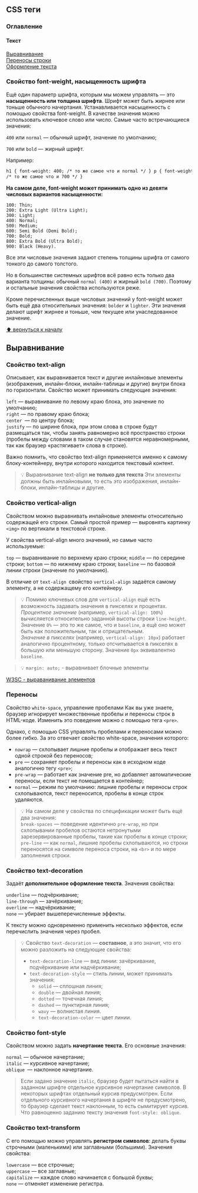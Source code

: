 ## CSS теги

### Оглавление

#### Текст

[Выравнивание](#выравнивание)  
[Переносы строки](#переносы)  
[Оформление текста](#свойство-font-style)

### Свойство font-weight, насыщенность шрифта

Ещё один параметр шрифта, которым мы можем управлять — это **насыщенность или толщина шрифта**. Шрифт может быть жирнее или тоньше обычного начертания. Устанавливается насыщенность с помощью свойства font-weight. В качестве значения можно использовать ключевое слово или число. Самые часто встречающиеся значения:

`400` или `normal` — обычный шрифт, значение по умолчанию;

`700` или `bold` — жирный шрифт.

Например:

```html
h1 { font-weight: 400; /* то же самое что и normal */ } p { font-weight: bold;
/* то же самое что и 700 */ }
```

**На самом деле, font-weight может принимать одно из девяти числовых вариантов насыщенности:**

```
100: Thin;
200: Extra Light (Ultra Light);
300: Light;
400: Normal;
500: Medium;
600: Semi Bold (Demi Bold);
700: Bold;
800: Extra Bold (Ultra Bold);
900: Black (Heavy).
```

Все эти числовые значения задают степень толщины шрифта от самого тонкого до самого толстого.

Но в большинстве системных шрифтов всё равно есть только два варианта толщины: обычный `normal (400)` и жирный `bold (700)`. Поэтому и остальные значения свойства используются реже.

Кроме перечисленных выше числовых значений у font-weight может быть ещё два относительных значения: `bolder` и `lighter`. Эти значения делают шрифт жирнее и тоньше, чем текущее или унаследованное значение.

[⬆ вернуться к началу](#оглавление)

## Выравнивание

### Свойство text-align

Описывает, как выравнивается текст и другие инлайновые элементы (изображения, инлайн-блоки, инлайн-таблицы и другие) внутри блока по горизонтали. Свойство может принимать следующие значения:

`left` — выравнивание по левому краю блока, это значение по умолчанию;  
`right` — по правому краю блока;  
`center `— по центру блока;  
`justify` — по ширине блока, при этом слова в строке будут размещаться так, чтобы занять равномерно всё пространство строки (пробелы между словами в таком случае становятся неравномерными, так как браузер «растягивает» слова в строке).

Важно помнить, что свойство text-align применяется именно к самому блоку-контейнеру, внутри которого находится текстовый контент.

> 💡 Выравнивание text-align **не только для текста** Эти элементы должны быть инлайновыми, то есть это изображения, инлайн-блоки, инлайн-таблицы и другие.

### Свойство vertical-align

Свойством можно выравнивать инлайновые элементы относительно содержащей его строки. Самый простой пример — выровнять картинку `<img>` по вертикали в текстовой строке.

У свойства vertical-align много значений, но самые часто используемые:

`top` — выравнивание по верхнему краю строки;
`middle` — по середине строки;
`bottom` — по нижнему краю строки;
`baseline` — по базовой линии строки (значение по умолчанию).

В отличие от `text-align `свойство `vertical-align` задаётся самому элементу, а не содержащему его контейнеру.

> 💡 Помимо ключевых слов для `vertical-align` ещё есть возможность задавать значения в пикселях и процентах.  
> _Процентное значение_ (например, `vertical-align: 100%`) вычисляется относительно заданной высоты строки `line-height`. Значение `0%` — это то же самое, что и `baseline`, а ещё оно может быть как положительным, так и отрицательным.  
> _Значение в пикселях_ (например, `vertical-align: 10px`) работает аналогично процентному, только отсчитывается в пикселях в большую или меньшую сторону. Значение `0px` эквивалентно `baseline`.

> 💡 `margin: auto;` - выравнивает блочные элементы

[W3SC - выраванивание элементов](https://www.w3schools.com/css/css_align.asp 'w3s')

### Переносы

Свойство `white-space`, управление пробелами
Как вы уже знаете, браузер игнорирует множественные пробелы и переносы строк в HTML-коде. Изменить это поведение можно с помощью тега `<pre>`.

Однако, с помощью CSS управлять пробелами и переносами можно более гибко. За это отвечает свойство white-space, значения которого:

- `nowrap` — схлопывает лишние пробелы и отображает весь текст одной строкой без переносов;
- `pre` — сохраняет пробелы и переносы как в исходном коде аналогично тегу `<pre>`;
- `pre-wrap` — работает как значение pre, но добавляет автоматические переносы, если текст не помещается в контейнер;
- `normal` — режим по умолчанию: лишние пробелы и переносы строк схлопываются, текст переносится, пробелы в конце строк удаляются.

> 💡 На самом деле у свойства по спецификации может быть ещё два значения:  
> `break-spaces` — поведение идентично `pre-wrap`, но при схлопывании пробелов остаются нетронутыми зарезервированные пробелы, такие как пробелы в конце строки;  
> `pre-line` — как `normal`, лишние пробелы схлопываются, но строки переносятся на символе переноса строки, на `<br>` и по мере заполнения строки.

### Свойство text-decoration

Задаёт **дополнительное оформление текста**. Значения свойства:

`underline` — подчёркивание;  
`line-through` — зачёркивание;  
`overline` — надчёркивание;  
`none` — убирает вышеперечисленные эффекты.

К тексту можно одновременно применить несколько эффектов, если перечислить значения через пробел.

> 💡 Свойство `text-decoration` — **составное**, а это значит, что его можно разложить на следующие свойства:
>
> - `text-decoration-line` — вид линии: зачёркивание, подчёркивание или надчёркивание;
> - `text-decoration-style` — стиль линии, может принимать значения:
>   - `solid` — сплошная линия;
>   - `double` — двойная линия;
>   - `dotted` — точечная линия;
>   - `dashed` — пунктирная линия;
>   - `wavy` — волнистая линия.
>   - `text-decoration-color` — цвет линии.

### Свойство font-style

Свойством можно задать **начертание текста**. Его основные значения:

`normal` — обычное начертание;  
`italic` — курсивное начертание;  
`oblique `— наклонное начертание.

> Если задано значение `italic`, браузер будет пытаться найти в заданном шрифте отдельное курсивное начертание символов. В некоторых шрифтах отдельный курсив предусмотрен.
> Если отдельного курсивного начертания в шрифте не предусмотрено, то браузер сделает текст наклонным, то есть сымитирует курсив. Что равноценно заданию тексту значения `font-style: oblique`.

### Свойство text-transform

С его помощью можно управлять **регистром символов**: делать буквы строчными (маленькими) или заглавными (большими). Значения свойства:

`lowercase` — все строчные;  
`uppercase` — все заглавные;  
`capitalize` — каждое слово начинается с большой буквы;  
`none` — отменяет изменение регистра.
